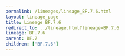 ```yaml
---
permalink: /lineages/lineage_BF.7.6.html
layout: lineage_page
title: Lineage BF.7.6
redirect_to: ../lineage.html?lineage=BF.7.6
lineage: BF.7.6
parent: BF.7
children: ['BF.7.6']
---
```

